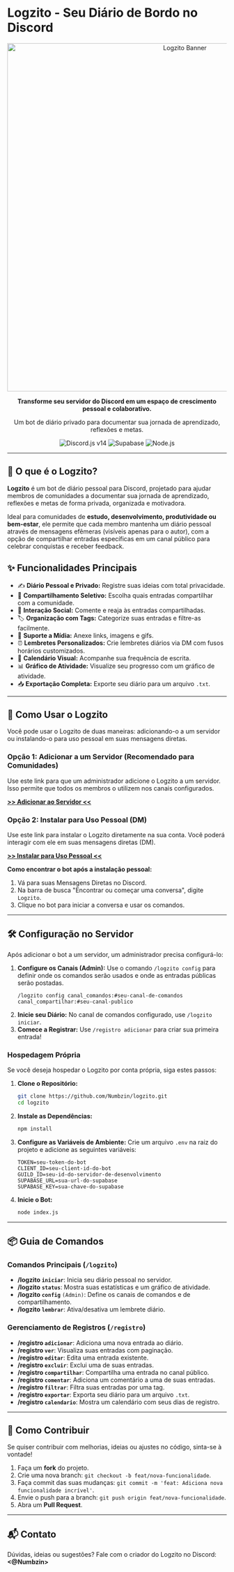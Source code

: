 # Logzito - Seu Diário de Bordo no Discord

<div align="center">
  <img src="https://i.imgur.com/0iHxhnr.gif" alt="Logzito Banner" width="800"/>
  <p><strong>Transforme seu servidor do Discord em um espaço de crescimento pessoal e colaborativo.</strong></p>
  <p>Um bot de diário privado para documentar sua jornada de aprendizado, reflexões e metas.</p>
  
  <p>
    <img src="https://img.shields.io/badge/Discord.js-v14-5865F2?style=for-the-badge&logo=discord&logoColor=white" alt="Discord.js v14"/>
    <img src="https://img.shields.io/badge/Supabase-GREEN?style=for-the-badge&logo=supabase&logoColor=white" alt="Supabase"/>
    <img src="https://img.shields.io/badge/Node.js-339933?style=for-the-badge&logo=nodedotjs&logoColor=white" alt="Node.js"/>
  </p>
</div>

---

## 🚀 O que é o Logzito?

**Logzito** é um bot de diário pessoal para Discord, projetado para ajudar membros de comunidades a documentar sua jornada de aprendizado, reflexões e metas de forma privada, organizada e motivadora.

Ideal para comunidades de **estudo, desenvolvimento, produtividade ou bem-estar**, ele permite que cada membro mantenha um diário pessoal através de mensagens efêmeras (visíveis apenas para o autor), com a opção de compartilhar entradas específicas em um canal público para celebrar conquistas e receber feedback.

## ✨ Funcionalidades Principais

- ✍️ **Diário Pessoal e Privado:** Registre suas ideias com total privacidade.
- 🤝 **Compartilhamento Seletivo:** Escolha quais entradas compartilhar com a comunidade.
- 💬 **Interação Social:** Comente e reaja às entradas compartilhadas.
- 🏷️ **Organização com Tags:** Categorize suas entradas e filtre-as facilmente.
- 🔗 **Suporte a Mídia:** Anexe links, imagens e gifs.
- ⏰ **Lembretes Personalizados:** Crie lembretes diários via DM com fusos horários customizados.
- 📅 **Calendário Visual:** Acompanhe sua frequência de escrita.
- 📊 **Gráfico de Atividade:** Visualize seu progresso com um gráfico de atividade.
- 📥 **Exportação Completa:** Exporte seu diário para um arquivo `.txt`.

---

## 💌 Como Usar o Logzito

Você pode usar o Logzito de duas maneiras: adicionando-o a um servidor ou instalando-o para uso pessoal em suas mensagens diretas.

### Opção 1: Adicionar a um Servidor (Recomendado para Comunidades)

Use este link para que um administrador adicione o Logzito a um servidor. Isso permite que todos os membros o utilizem nos canais configurados.

[**>> Adicionar ao Servidor <<**](https://discord.com/oauth2/authorize?client_id=1385074445244305418&permissions=379904&integration_type=0&scope=bot+applications.commands)

### Opção 2: Instalar para Uso Pessoal (DM)

Use este link para instalar o Logzito diretamente na sua conta. Você poderá interagir com ele em suas mensagens diretas (DM).

[**>> Instalar para Uso Pessoal <<**](https://discord.com/oauth2/authorize?client_id=1385074445244305418&integration_type=1&scope=applications.commands)

**Como encontrar o bot após a instalação pessoal:**

1. Vá para suas Mensagens Diretas no Discord.
2. Na barra de busca "Encontrar ou começar uma conversa", digite `Logzito`.
3. Clique no bot para iniciar a conversa e usar os comandos.

---

## 🛠️ Configuração no Servidor

Após adicionar o bot a um servidor, um administrador precisa configurá-lo:

1.  **Configure os Canais (Admin):** Use o comando `/logzito config` para definir onde os comandos serão usados e onde as entradas públicas serão postadas.
    ```
    /logzito config canal_comandos:#seu-canal-de-comandos canal_compartilhar:#seu-canal-publico
    ```
2.  **Inicie seu Diário:** No canal de comandos configurado, use `/logzito iniciar`.
3.  **Comece a Registrar:** Use `/registro adicionar` para criar sua primeira entrada!

### Hospedagem Própria

Se você deseja hospedar o Logzito por conta própria, siga estes passos:

1.  **Clone o Repositório:**
    ```bash
    git clone https://github.com/Numbzin/logzito.git
    cd logzito
    ```
2.  **Instale as Dependências:**
    ```bash
    npm install
    ```
3.  **Configure as Variáveis de Ambiente:**
    Crie um arquivo `.env` na raiz do projeto e adicione as seguintes variáveis:
    ```
    TOKEN=seu-token-do-bot
    CLIENT_ID=seu-client-id-do-bot
    GUILD_ID=seu-id-do-servidor-de-desenvolvimento
    SUPABASE_URL=sua-url-do-supabase
    SUPABASE_KEY=sua-chave-do-supabase
    ```
4.  **Inicie o Bot:**
    ```bash
    node index.js
    ```

---

## 📦 Guia de Comandos

### Comandos Principais (`/logzito`)

- **/logzito `iniciar`**: Inicia seu diário pessoal no servidor.
- **/logzito `status`**: Mostra suas estatísticas e um gráfico de atividade.
- **/logzito `config`** `(Admin)`: Define os canais de comandos e de compartilhamento.
- **/logzito `lembrar`**: Ativa/desativa um lembrete diário.

### Gerenciamento de Registros (`/registro`)

- **/registro `adicionar`**: Adiciona uma nova entrada ao diário.
- **/registro `ver`**: Visualiza suas entradas com paginação.
- **/registro `editar`**: Edita uma entrada existente.
- **/registro `excluir`**: Exclui uma de suas entradas.
- **/registro `compartilhar`**: Compartilha uma entrada no canal público.
- **/registro `comentar`**: Adiciona um comentário a uma de suas entradas.
- **/registro `filtrar`**: Filtra suas entradas por uma tag.
- **/registro `exportar`**: Exporta seu diário para um arquivo `.txt`.
- **/registro `calendario`**: Mostra um calendário com seus dias de registro.

---

## 🙌 Como Contribuir

Se quiser contribuir com melhorias, ideias ou ajustes no código, sinta-se à vontade!

1.  Faça um **fork** do projeto.
2.  Crie uma nova branch: `git checkout -b feat/nova-funcionalidade`.
3.  Faça commit das suas mudanças: `git commit -m 'feat: Adiciona nova funcionalidade incrível'`.
4.  Envie o push para a branch: `git push origin feat/nova-funcionalidade`.
5.  Abra um **Pull Request**.

---

## 📬 Contato

Dúvidas, ideias ou sugestões? Fale com o criador do Logzito no Discord: **<@Numbzin>**
